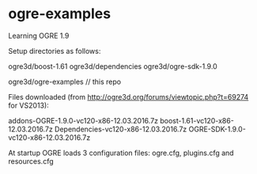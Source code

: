 
ogre-examples
=============

Learning OGRE 1.9

Setup directories as follows:

ogre3d/boost-1.61
ogre3d/dependencies
ogre3d/ogre-sdk-1.9.0

ogre3d/ogre-examples    // this repo

Files downloaded (from http://ogre3d.org/forums/viewtopic.php?t=69274 for VS2013):

addons-OGRE-1.9.0-vc120-x86-12.03.2016.7z
boost-1.61-vc120-x86-12.03.2016.7z
Dependencies-vc120-x86-12.03.2016.7z
OGRE-SDK-1.9.0-vc120-x86-12.03.2016.7z

At startup OGRE loads 3 configuration files:
ogre.cfg, plugins.cfg and resources.cfg

